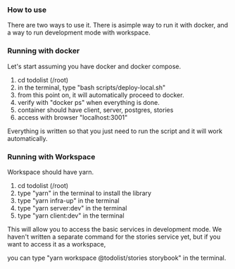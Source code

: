### How to use

There are two ways to use it. There is asimple way to run it with docker, and
a way to run development mode with workspace.

### Running with docker

Let's start assuming you have docker and docker compose.

1. cd todolist (/root)
2. in the terminal, type "bash scripts/deploy-local.sh"
3. from this point on, it will automatically proceed to docker.
4. verify with "docker ps" when everything is done.
5. container should have client, server, postgres, stories
6. access with browser "localhost:3001"

Everything is written so that you just need to run the script and it will work automatically.

### Running with Workspace

Workspace should have yarn.

1. cd todolist (/root)
2. type "yarn" in the terminal to install the library
3. type "yarn infra-up" in the terminal
4. type "yarn server:dev" in the terminal
5. type "yarn client:dev" in the terminal

This will allow you to access the basic services in development mode. We haven't written a separate command for the stories service yet, but if you want to access it as a workspace,

you can type "yarn workspace @todolist/stories storybook" in the terminal.
